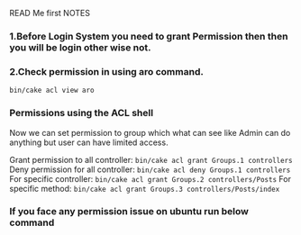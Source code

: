 READ Me first NOTES

### 1.Before Login System you need to grant Permission then then you will be login other wise not.
### 2.Check permission in using aro command.

`bin/cake acl view aro`

### Permissions using the ACL shell
Now we can set permission to group which what can see like Admin can do anything but user can have limited access.

Grant permission to all controller:  `bin/cake acl grant Groups.1 controllers`
Deny permission for all controller: `bin/cake acl deny Groups.1 controllers`
For specific controller: `bin/cake acl grant Groups.2 controllers/Posts`
For specific method: `bin/cake acl grant Groups.3 controllers/Posts/index`

### If you face any permission issue on ubuntu run below command
